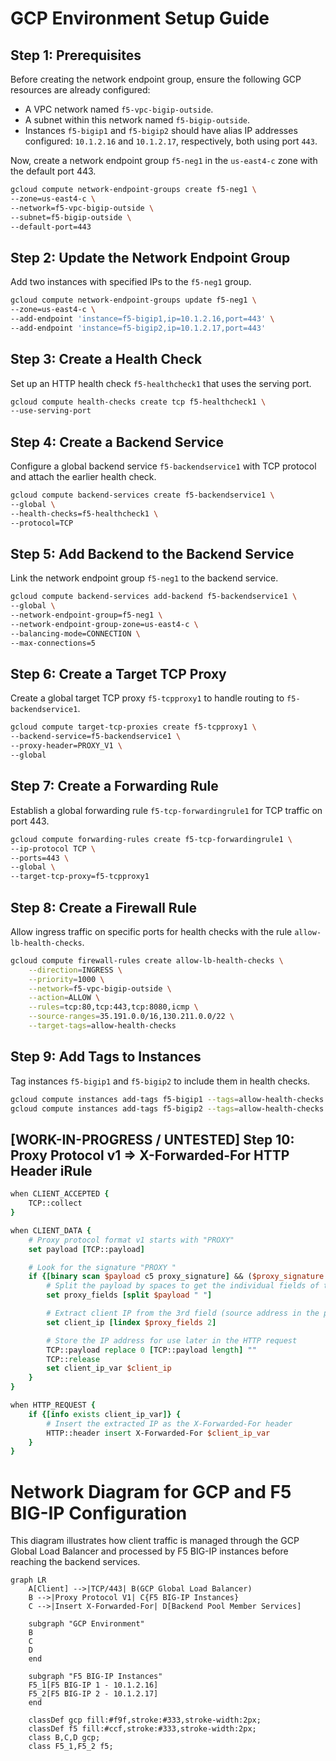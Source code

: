 # GCP Environment Setup Guide

## Step 1: Prerequisites
Before creating the network endpoint group, ensure the following GCP resources are already configured:
- A VPC network named `f5-vpc-bigip-outside`.
- A subnet within this network named `f5-bigip-outside`.
- Instances `f5-bigip1` and `f5-bigip2` should have alias IP addresses configured: `10.1.2.16` and `10.1.2.17`, respectively, both using port `443`.

Now, create a network endpoint group `f5-neg1` in the `us-east4-c` zone with the default port 443.
```bash
gcloud compute network-endpoint-groups create f5-neg1 \
--zone=us-east4-c \
--network=f5-vpc-bigip-outside \
--subnet=f5-bigip-outside \
--default-port=443
```

## Step 2: Update the Network Endpoint Group
Add two instances with specified IPs to the `f5-neg1` group.
```bash
gcloud compute network-endpoint-groups update f5-neg1 \
--zone=us-east4-c \
--add-endpoint 'instance=f5-bigip1,ip=10.1.2.16,port=443' \
--add-endpoint 'instance=f5-bigip2,ip=10.1.2.17,port=443'
```

## Step 3: Create a Health Check
Set up an HTTP health check `f5-healthcheck1` that uses the serving port.
```bash
gcloud compute health-checks create tcp f5-healthcheck1 \
--use-serving-port
```

## Step 4: Create a Backend Service
Configure a global backend service `f5-backendservice1` with TCP protocol and attach the earlier health check.
```bash
gcloud compute backend-services create f5-backendservice1 \
--global \
--health-checks=f5-healthcheck1 \
--protocol=TCP
```

## Step 5: Add Backend to the Backend Service
Link the network endpoint group `f5-neg1` to the backend service.
```bash
gcloud compute backend-services add-backend f5-backendservice1 \
--global \
--network-endpoint-group=f5-neg1 \
--network-endpoint-group-zone=us-east4-c \
--balancing-mode=CONNECTION \
--max-connections=5
```

## Step 6: Create a Target TCP Proxy
Create a global target TCP proxy `f5-tcpproxy1` to handle routing to `f5-backendservice1`.
```bash
gcloud compute target-tcp-proxies create f5-tcpproxy1 \
--backend-service=f5-backendservice1 \
--proxy-header=PROXY_V1 \
--global
```

## Step 7: Create a Forwarding Rule
Establish a global forwarding rule `f5-tcp-forwardingrule1` for TCP traffic on port 443.
```bash
gcloud compute forwarding-rules create f5-tcp-forwardingrule1 \
--ip-protocol TCP \
--ports=443 \
--global \
--target-tcp-proxy=f5-tcpproxy1
```

## Step 8: Create a Firewall Rule
Allow ingress traffic on specific ports for health checks with the rule `allow-lb-health-checks`.
```bash
gcloud compute firewall-rules create allow-lb-health-checks \
    --direction=INGRESS \
    --priority=1000 \
    --network=f5-vpc-bigip-outside \
    --action=ALLOW \
    --rules=tcp:80,tcp:443,tcp:8080,icmp \
    --source-ranges=35.191.0.0/16,130.211.0.0/22 \
    --target-tags=allow-health-checks
```

## Step 9: Add Tags to Instances
Tag instances `f5-bigip1` and `f5-bigip2` to include them in health checks.
```bash
gcloud compute instances add-tags f5-bigip1 --tags=allow-health-checks --zone=us-east4-c
gcloud compute instances add-tags f5-bigip2 --tags=allow-health-checks --zone=us-east4-c
```

## [WORK-IN-PROGRESS / UNTESTED] Step 10: Proxy Protocol v1 => X-Forwarded-For HTTP Header iRule
```tcl
when CLIENT_ACCEPTED {
    TCP::collect
}

when CLIENT_DATA {
    # Proxy protocol format v1 starts with "PROXY"
    set payload [TCP::payload]

    # Look for the signature "PROXY "
    if {[binary scan $payload c5 proxy_signature] && ($proxy_signature eq "PROXY")} {
        # Split the payload by spaces to get the individual fields of the proxy protocol
        set proxy_fields [split $payload " "]

        # Extract client IP from the 3rd field (source address in the proxy protocol v1)
        set client_ip [lindex $proxy_fields 2]

        # Store the IP address for use later in the HTTP request
        TCP::payload replace 0 [TCP::payload length] ""
        TCP::release
        set client_ip_var $client_ip
    }
}

when HTTP_REQUEST {
    if {[info exists client_ip_var]} {
        # Insert the extracted IP as the X-Forwarded-For header
        HTTP::header insert X-Forwarded-For $client_ip_var
    }
}

```
# Network Diagram for GCP and F5 BIG-IP Configuration

This diagram illustrates how client traffic is managed through the GCP Global Load Balancer and processed by F5 BIG-IP instances before reaching the backend services.

```mermaid
graph LR
    A[Client] -->|TCP/443| B(GCP Global Load Balancer)
    B -->|Proxy Protocol V1| C{F5 BIG-IP Instances}
    C -->|Insert X-Forwarded-For| D[Backend Pool Member Services]

    subgraph "GCP Environment"
    B
    C
    D
    end

    subgraph "F5 BIG-IP Instances"
    F5_1[F5 BIG-IP 1 - 10.1.2.16]
    F5_2[F5 BIG-IP 2 - 10.1.2.17]
    end

    classDef gcp fill:#f9f,stroke:#333,stroke-width:2px;
    classDef f5 fill:#ccf,stroke:#333,stroke-width:2px;
    class B,C,D gcp;
    class F5_1,F5_2 f5;

